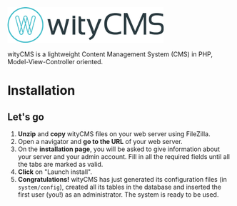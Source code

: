 ![](wityCMS-logo.png)

wityCMS is a lightweight Content Management System (CMS) in PHP, Model-View-Controller oriented.


# Installation


## Let's go

1. **Unzip** and **copy** wityCMS files on your web server using FileZilla.
2. Open a navigator and **go to the URL** of your web server.
3.  On the **installation page**, you will be asked to give information about your server and your admin account. Fill in all the required fields until all the tabs are marked as valid.
4. **Click** on "Launch install".
5. **Congratulations!** wityCMS has just generated its configuration files (in `system/config`), created all its tables in the database and inserted the first user (you!) as an administrator. The system is ready to be used.